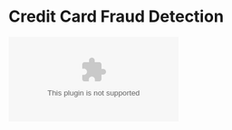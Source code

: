 # Credit Card Fraud Detection

![pointillism.io](https://pointillism.io/Dipon12/Credit-Card-Fraud-Detection/blob/main/adspy_temp.dot)
